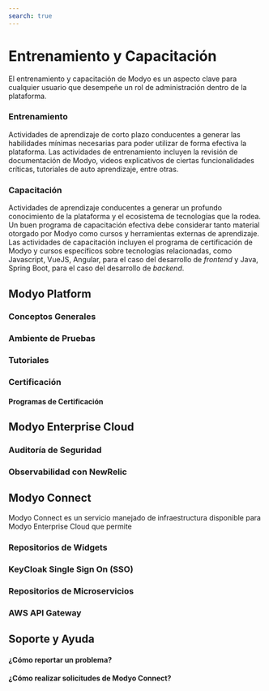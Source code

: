 ```yaml
---
search: true
---
```


# Entrenamiento y Capacitación

El entrenamiento y capacitación de Modyo es un aspecto clave para cualquier usuario que desempeñe un rol de administración dentro de la plataforma.


### Entrenamiento
Actividades de aprendizaje de corto plazo conducentes a generar las habilidades mínimas necesarias para poder utilizar de forma efectiva la plataforma. Las actividades de entrenamiento incluyen la revisión de documentación de Modyo, videos explicativos de ciertas funcionalidades críticas, tutoriales de auto aprendizaje, entre otras.

### Capacitación
Actividades de aprendizaje conducentes a generar un profundo conocimiento de la plataforma y el ecosistema de tecnologías que la rodea. Un buen programa de capacitación efectiva debe considerar tanto material otorgado por Modyo como cursos y herramientas externas de aprendizaje. Las actividades de capacitación incluyen el programa de certificación de Modyo y cursos específicos sobre tecnologías relacionadas, como Javascript, VueJS, Angular, para el caso del desarrollo de _frontend_ y Java, Spring Boot, para el caso del desarrollo de _backend_.


## Modyo Platform


### Conceptos Generales


### Ambiente de Pruebas


### Tutoriales



### Certificación

#### Programas de Certificación


## Modyo Enterprise Cloud

### Auditoría de Seguridad

### Observabilidad con NewRelic


## Modyo Connect

Modyo Connect es un servicio manejado de infraestructura disponible para Modyo Enterprise Cloud que permite 

### Repositorios de Widgets


### KeyCloak Single Sign On (SSO)


### Repositorios de Microservicios

### AWS API Gateway


## Soporte y Ayuda

#### ¿Cómo reportar un problema?

#### ¿Cómo realizar solicitudes de Modyo Connect?